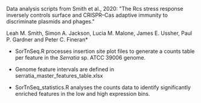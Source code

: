 Data analysis scripts from Smith et al., 2020: "The Rcs stress response inversely controls surface and CRISPR–Cas adaptive immunity to discriminate plasmids and phages."

Leah M. Smith, Simon A. Jackson, Lucia M. Malone, James E. Ussher, Paul P. Gardner and Peter C. Fineran*



- SorTnSeq.R processes insertion site plot files to generate a counts table per feature in the *Serratia* sp. ATCC 39006 genome. 

- Genome feature intervals are defined in serratia_master_features_table.xlsx

- SorTnSeq_statistics.R analyses the counts data to identify significantly enriched features in the low and high expression bins.
